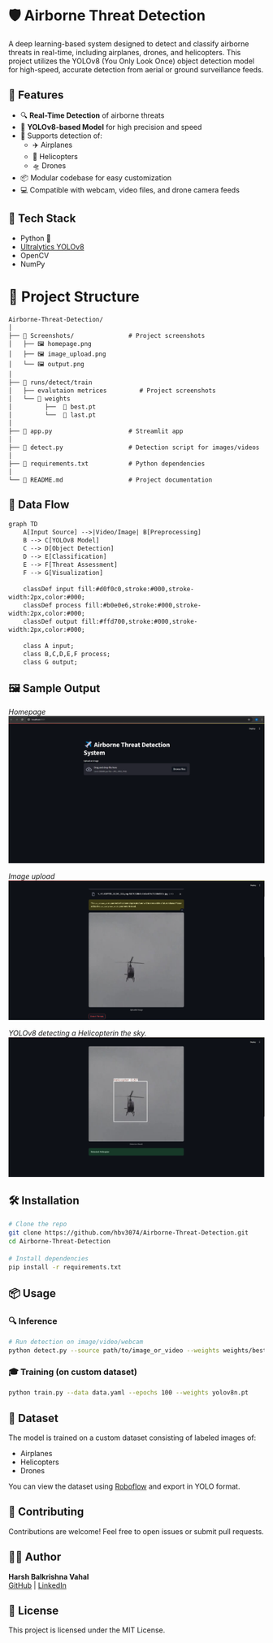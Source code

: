 
# 🛡️ Airborne Threat Detection

A deep learning-based system designed to detect and classify airborne threats in real-time, including airplanes, drones, and helicopters. This project utilizes the YOLOv8 (You Only Look Once) object detection model for high-speed, accurate detection from aerial or ground surveillance feeds.

## 🚀 Features

- 🔍 **Real-Time Detection** of airborne threats
- 🧠 **YOLOv8-based Model** for high precision and speed
- 🎯 Supports detection of:
  - ✈️ Airplanes
  - 🚁 Helicopters
  - 🛸 Drones
- 📦 Modular codebase for easy customization
- 💻 Compatible with webcam, video files, and drone camera feeds

## 🧰 Tech Stack

- Python 🐍
- [Ultralytics YOLOv8](https://github.com/ultralytics/ultralytics)
- OpenCV
- NumPy

# 📂 Project Structure

```
Airborne-Threat-Detection/
│
├── 📁 Screenshots/               # Project screenshots
│   ├── 🖼️ homepage.png
│   ├── 🖼️ image_upload.png
│   └── 🖼️ output.png
│
├── 📁 runs/detect/train
│   ├── evalutaion metrices         # Project screenshots
│   └── 📁 weights
│         ├──  📄 best.pt
│         └──  📄 last.pt
│
├── 📄 app.py                     # Streamlit app
│
├── 📄 detect.py                  # Detection script for images/videos
│
├── 📄 requirements.txt           # Python dependencies
│
└── 📄 README.md                  # Project documentation
```

## 🔄 Data Flow

```mermaid
graph TD
    A[Input Source] -->|Video/Image| B[Preprocessing]
    B --> C[YOLOv8 Model]
    C --> D[Object Detection]
    D --> E[Classification]
    E --> F[Threat Assessment]
    F --> G[Visualization]
    
    classDef input fill:#d0f0c0,stroke:#000,stroke-width:2px,color:#000;
    classDef process fill:#b0e0e6,stroke:#000,stroke-width:2px,color:#000;
    classDef output fill:#ffd700,stroke:#000,stroke-width:2px,color:#000;
    
    class A input;
    class B,C,D,E,F process;
    class G output;
```
## 🖼️ Sample Output

*Homepage*
![sample](https://github.com/hbv3074/Airborne-Threat-Detection/blob/main/Screenshots/homepage.png)

*Image upload*
![sample](https://github.com/hbv3074/Airborne-Threat-Detection/blob/main/Screenshots/image_upload.png) 

*YOLOv8 detecting a Helicopterin the sky.*
![sample](https://github.com/hbv3074/Airborne-Threat-Detection/blob/main/Screenshots/output.png) 


## 🛠️ Installation

```bash
# Clone the repo
git clone https://github.com/hbv3074/Airborne-Threat-Detection.git
cd Airborne-Threat-Detection

# Install dependencies
pip install -r requirements.txt
```

## 📦 Usage

### 🔍 Inference

```bash
# Run detection on image/video/webcam
python detect.py --source path/to/image_or_video --weights weights/best.pt --conf 0.5
```

### 🎓 Training (on custom dataset)

```bash
python train.py --data data.yaml --epochs 100 --weights yolov8n.pt
```

## 📁 Dataset

The model is trained on a custom dataset consisting of labeled images of:
- Airplanes
- Helicopters
- Drones

You can view the dataset using [Roboflow]([https://roboflow.com/](https://universe.roboflow.com/ahmedmohsen/drone-detection-new-peksv)) and export in YOLO format.

## 🤝 Contributing

Contributions are welcome! Feel free to open issues or submit pull requests.

## 🧑‍💻 Author

**Harsh Balkrishna Vahal**  
[GitHub](https://github.com/hbv3074) | [LinkedIn](https://www.linkedin.com/in/harsh-vahal)

## 📜 License

This project is licensed under the MIT License.

